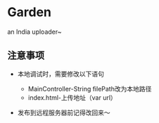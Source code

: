 # Garden
an India uploader~

## 注意事项
* 本地调试时，需要修改以下语句
    * MainController-String filePath改为本地路径
    * index.html-上传地址（var url）
    
* 发布到远程服务器前记得改回来～
